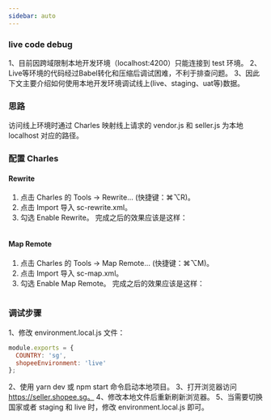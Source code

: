 ```yaml
---
sidebar: auto
---
```

### live code debug
1、目前因跨域限制本地开发环境（localhost:4200）只能连接到 test 环境。
2、Live等环境的代码经过Babel转化和压缩后调试困难，不利于排查问题。
3、因此下文主要介绍如何使用本地开发环境调试线上(live、staging、uat等)数据。

### 思路
访问线上环境时通过 Charles 映射线上请求的 vendor.js 和 seller.js 为本地 localhost 对应的路径。

### 配置 Charles

#### Rewrite
1. 点击 Charles 的 Tools -> Rewrite... (快捷键：⌘⌥R)。
2. 点击 Import 导入 sc-rewrite.xml。
3. 勾选 Enable Rewrite。
完成之后的效果应该是这样： 
<img :src="$withBase('./images/daily-blog/debug-live-code1.png')">

#### Map Remote
1. 点击 Charles 的 Tools -> Map Remote... (快捷键：⌘⌥M)。 
2. 点击 Import 导入 sc-map.xml。
3. 勾选 Enable Map Remote。
完成之后的效果应该是这样：
<img :src="$withBase('./images/daily-blog/debug-live-code2.png')">

### 调试步骤
1、修改 environment.local.js 文件：
``` javascript
module.exports = {
  COUNTRY: 'sg',
  shopeeEnvironment: 'live'
};
```
2、使用 yarn dev 或 npm start 命令启动本地项目。
3、打开浏览器访问 https://seller.shopee.sg。
4、修改本地文件后重新刷新浏览器。
5、当需要切换国家或者 staging 和 live 时，修改 environment.local.js 即可。